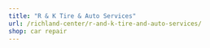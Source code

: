 ```yaml
---
title: "R & K Tire & Auto Services"
url: /richland-center/r-and-k-tire-and-auto-services/
shop: car repair
---
```


